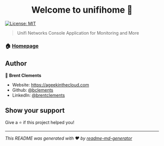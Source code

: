 <h1 align="center">Welcome to unifihome 👋</h1>
<p>
  <a href="#" target="_blank">
    <img alt="License: MIT" src="https://img.shields.io/badge/License-MIT-yellow.svg" />
  </a>
</p>

> Unifi Networks Console Application for Monitoring and More

### 🏠 [Homepage](https://github.com/bclements/unifihome/wiki)

## Author

👤 **Brent Clements**

* Website: https://ageekinthecloud.com
* Github: [@bclements](https://github.com/bclements)
* LinkedIn: [@brentclements](https://linkedin.com/in/brentclements)

## Show your support

Give a ⭐️ if this project helped you!

***
_This README was generated with ❤️ by [readme-md-generator](https://github.com/kefranabg/readme-md-generator)_